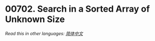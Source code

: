 # 00702. Search in a Sorted Array of Unknown Size

  _Read this in other languages:_
    [_简体中文_](README.zh-CN.md)

